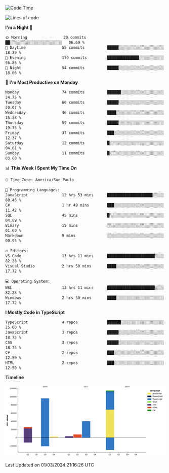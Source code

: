 <!--START_SECTION:waka-->
![Code Time](http://img.shields.io/badge/Code%20Time-2%2C330%20hrs%2059%20mins-blue)

![Lines of code](https://img.shields.io/badge/From%20Hello%20World%20I%27ve%20Written-289.5%20thousand%20lines%20of%20code-blue)

**I'm a Night 🦉** 

```text
🌞 Morning                20 commits          ██░░░░░░░░░░░░░░░░░░░░░░░   06.69 % 
🌆 Daytime                55 commits          █████░░░░░░░░░░░░░░░░░░░░   18.39 % 
🌃 Evening                170 commits         ██████████████░░░░░░░░░░░   56.86 % 
🌙 Night                  54 commits          █████░░░░░░░░░░░░░░░░░░░░   18.06 % 
```
📅 **I'm Most Productive on Monday** 

```text
Monday                   74 commits          ██████░░░░░░░░░░░░░░░░░░░   24.75 % 
Tuesday                  60 commits          █████░░░░░░░░░░░░░░░░░░░░   20.07 % 
Wednesday                46 commits          ████░░░░░░░░░░░░░░░░░░░░░   15.38 % 
Thursday                 59 commits          █████░░░░░░░░░░░░░░░░░░░░   19.73 % 
Friday                   37 commits          ███░░░░░░░░░░░░░░░░░░░░░░   12.37 % 
Saturday                 12 commits          █░░░░░░░░░░░░░░░░░░░░░░░░   04.01 % 
Sunday                   11 commits          █░░░░░░░░░░░░░░░░░░░░░░░░   03.68 % 
```


📊 **This Week I Spent My Time On** 

```text
🕑︎ Time Zone: America/Sao_Paulo

💬 Programming Languages: 
JavaScript               12 hrs 53 mins      ████████████████████░░░░░   80.46 % 
C#                       1 hr 49 mins        ███░░░░░░░░░░░░░░░░░░░░░░   11.42 % 
SQL                      45 mins             █░░░░░░░░░░░░░░░░░░░░░░░░   04.69 % 
Binary                   15 mins             ░░░░░░░░░░░░░░░░░░░░░░░░░   01.60 % 
Markdown                 9 mins              ░░░░░░░░░░░░░░░░░░░░░░░░░   00.95 % 

🔥 Editors: 
VS Code                  13 hrs 11 mins      █████████████████████░░░░   82.28 % 
Visual Studio            2 hrs 50 mins       ████░░░░░░░░░░░░░░░░░░░░░   17.72 % 

💻 Operating System: 
WSL                      13 hrs 11 mins      █████████████████████░░░░   82.28 % 
Windows                  2 hrs 50 mins       ████░░░░░░░░░░░░░░░░░░░░░   17.72 % 
```

**I Mostly Code in TypeScript** 

```text
TypeScript               4 repos             ██████░░░░░░░░░░░░░░░░░░░   25.00 % 
JavaScript               3 repos             █████░░░░░░░░░░░░░░░░░░░░   18.75 % 
CSS                      3 repos             █████░░░░░░░░░░░░░░░░░░░░   18.75 % 
C#                       2 repos             ███░░░░░░░░░░░░░░░░░░░░░░   12.50 % 
HTML                     2 repos             ███░░░░░░░░░░░░░░░░░░░░░░   12.50 % 
```



**Timeline**

![Lines of Code chart](https://raw.githubusercontent.com/jonhoffmam/jonhoffmam/master/assets/bar_graph.png)


 Last Updated on 01/03/2024 21:16:26 UTC
<!--END_SECTION:waka-->
